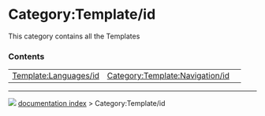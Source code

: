 # Category:Template/id
This category contains all the Templates

### Contents

|     |     |     |
| --- | --- | --- |
| [Template:Languages/id](Template_Languages/id.md) | [Category:Template:Navigation/id](Category_Template_Navigation/id.md) |



---
![](images/Button_right.svg) [documentation index](../README.md) > Category:Template/id

